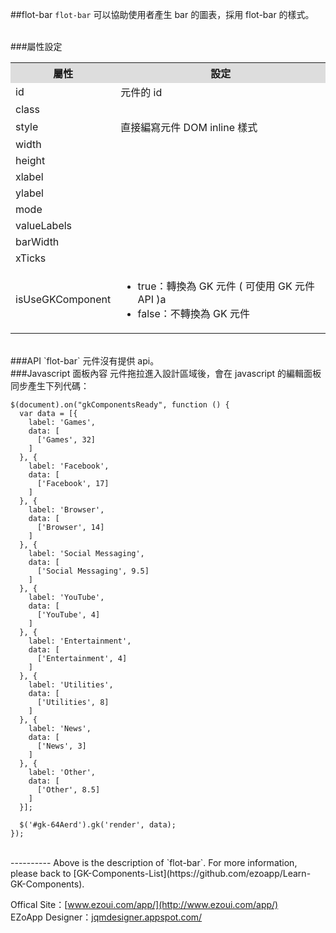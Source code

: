 ##flot-bar
`flot-bar` 可以協助使用者產生 bar 的圖表，採用 flot-bar 的樣式。   

<br/>
###屬性設定
<table>

<tr>
<th style="background:#ddd;">屬性</th>
<th style="background:#ddd;">設定</th>
</tr>

<tr>
<td>id</td>
<td>元件的 id</td>
</tr>

<tr>
<td>class</td>
<td></td>
</tr>

<tr>
<td>style</td>
<td>直接編寫元件 DOM inline 樣式</td>
</tr>

<tr>
<td>width</td>
<td></td>
</tr>

<tr>
<td>height</td>
<td></td>
</tr>

<tr>
<td>xlabel</td>
<td></td>
</tr>

<tr>
<td>ylabel</td>
<td></td>
</tr>

<tr>
<td>mode</td>
<td></td>
</tr>

<tr>
<td>valueLabels</td>
<td></td>
</tr>

<tr>
<td>barWidth</td>
<td></td>
</tr>

<tr>
<td>xTicks</td>
<td></td>
</tr>

<tr>
<td>isUseGKComponent</td>
<td><ul>
<li>true：轉換為 GK 元件 ( 可使用 GK 元件 API )a</li>
<li>false：不轉換為 GK 元件</li>
</ul></td>
</tr>

</table>

<br/>
###API
`flot-bar` 元件沒有提供 api。


<br/>
###Javascript 面板內容
元件拖拉進入設計區域後，會在 javascript 的編輯面板同步產生下列代碼：

	$(document).on("gkComponentsReady", function () {
	  var data = [{
	    label: 'Games',
	    data: [
	      ['Games', 32]
	    ]
	  }, {
	    label: 'Facebook',
	    data: [
	      ['Facebook', 17]
	    ]
	  }, {
	    label: 'Browser',
	    data: [
	      ['Browser', 14]
	    ]
	  }, {
	    label: 'Social Messaging',
	    data: [
	      ['Social Messaging', 9.5]
	    ]
	  }, {
	    label: 'YouTube',
	    data: [
	      ['YouTube', 4]
	    ]
	  }, {
	    label: 'Entertainment',
	    data: [
	      ['Entertainment', 4]
	    ]
	  }, {
	    label: 'Utilities',
	    data: [
	      ['Utilities', 8]
	    ]
	  }, {
	    label: 'News',
	    data: [
	      ['News', 3]
	    ]
	  }, {
	    label: 'Other',
	    data: [
	      ['Other', 8.5]
	    ]
	  }];
	
	  $('#gk-64Aerd').gk('render', data);
	});

<br/>
----------
Above is the description of `flot-bar`. For more information, please back to [GK-Components-List](https://github.com/ezoapp/Learn-GK-Components).

Offical Site：[www.ezoui.com/app/](http://www.ezoui.com/app/)  
EZoApp Designer：[jqmdesigner.appspot.com/](http://jqmdesigner.appspot.com/)





